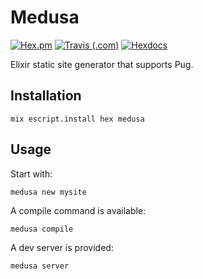 # Medusa

[![Hex.pm](https://img.shields.io/hexpm/v/medusa.svg?style=for-the-badge)](https://hex.pm/packages/medusa)
[![Travis (.com)](https://img.shields.io/travis/com/Vesuvium/medusa.svg?style=for-the-badge)](https://travis-ci.com/Vesuvium/medusa)
[![Hexdocs](https://img.shields.io/badge/docs-hexdocs-blueviolet.svg?style=for-the-badge)](https://hexdocs.pm/medusa)

Elixir static site generator that supports Pug.

## Installation

```
mix escript.install hex medusa
```

## Usage

Start with:

```
medusa new mysite
```

A compile command is available:

```
medusa compile
```

A dev server is provided:

```
medusa server
```
